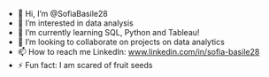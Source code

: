 - 👋 Hi, I’m @SofiaBasile28
- 👀 I’m interested in data analysis
- 🌱 I’m currently learning SQL, Python and Tableau!
- 💞️ I’m looking to collaborate on projects on data analytics
- 📫 How to reach me LinkedIn: www.linkedin.com/in/sofia-basile28
- ⚡ Fun fact: I am scared of fruit seeds 

<!---
SofiaBasile28/SofiaBasile28 is a ✨ special ✨ repository because its `README.md` (this file) appears on your GitHub profile.
You can click the Preview link to take a look at your changes.
--->
